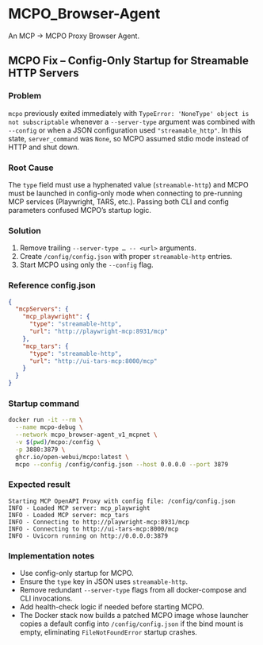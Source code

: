 # MCPO_Browser-Agent

An MCP -> MCPO Proxy Browser Agent.

## MCPO Fix – Config-Only Startup for Streamable HTTP Servers

### Problem

`mcpo` previously exited immediately with `TypeError: 'NoneType' object is not subscriptable` whenever a `--server-type` argument was combined with `--config` or when a JSON configuration used `"streamable_http"`. In this state, `server_command` was `None`, so MCPO assumed stdio mode instead of HTTP and shut down.

### Root Cause

The `type` field must use a hyphenated value (`streamable-http`) and MCPO must be launched in config-only mode when connecting to pre-running MCP services (Playwright, TARS, etc.). Passing both CLI and config parameters confused MCPO’s startup logic.

### Solution

1. Remove trailing `--server-type … -- <url>` arguments.
2. Create `/config/config.json` with proper `streamable-http` entries.
3. Start MCPO using only the `--config` flag.

### Reference config.json

```json
{
  "mcpServers": {
    "mcp_playwright": {
      "type": "streamable-http",
      "url": "http://playwright-mcp:8931/mcp"
    },
    "mcp_tars": {
      "type": "streamable-http",
      "url": "http://ui-tars-mcp:8000/mcp"
    }
  }
}
```

### Startup command

```bash
docker run -it --rm \
  --name mcpo-debug \
  --network mcpo_browser-agent_v1_mcpnet \
  -v $(pwd)/mcpo:/config \
  -p 3880:3879 \
  ghcr.io/open-webui/mcpo:latest \
  mcpo --config /config/config.json --host 0.0.0.0 --port 3879
```

### Expected result

```
Starting MCP OpenAPI Proxy with config file: /config/config.json
INFO - Loaded MCP server: mcp_playwright
INFO - Loaded MCP server: mcp_tars
INFO - Connecting to http://playwright-mcp:8931/mcp
INFO - Connecting to http://ui-tars-mcp:8000/mcp
INFO - Uvicorn running on http://0.0.0.0:3879
```

### Implementation notes

* Use config-only startup for MCPO.
* Ensure the `type` key in JSON uses `streamable-http`.
* Remove redundant `--server-type` flags from all docker-compose and CLI invocations.
* Add health-check logic if needed before starting MCPO.
* The Docker stack now builds a patched MCPO image whose launcher copies a default config into `/config/config.json` if the bind mount is empty, eliminating `FileNotFoundError` startup crashes.
